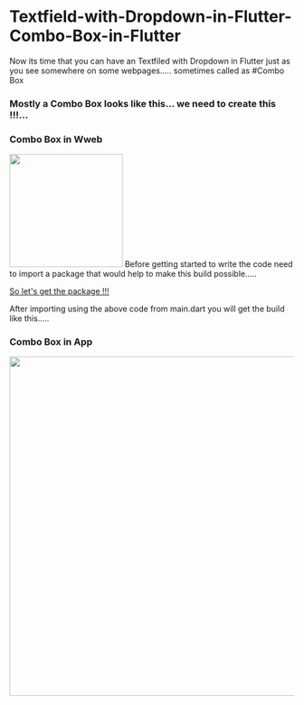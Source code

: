 # Textfield-with-Dropdown-in-Flutter-Combo-Box-in-Flutter
Now its time that you can have an Textfiled with Dropdown in Flutter just as you see somewhere on some webpages..... sometimes called as #Combo Box
<h3>Mostly a Combo Box looks like this... we need to create this !!!...
  
<h3>Combo Box in Wweb</h3> 
<img src="https://github.com/neon97/Textfield-with-Dropdown-in-Flutter-Combo-Box-in-FLutter/blob/master/Screenshots/combo%20box.jpg?raw=true"  width="200" >
</img>
Before getting started to write the code need to import a package that would help to make this build possible.....

<a class="github-button" href="https://pub.dev/packages/dropdownfield#-installing-tab-" data-size="large" aria-label="Follow @ntkme on GitHub">So let's get the package !!!</a>

After importing using the above code from main.dart you will get the build like this.....
<h3>Combo Box in App</h3> 
<img src="https://github.com/neon97/Textfield-with-Dropdown-in-Flutter-Combo-Box-in-FLutter/blob/master/Screenshots/Untitled.jpg?raw=true"  width="600" >
</img>


